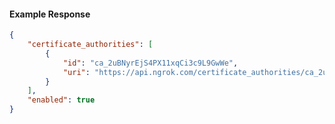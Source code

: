 <!-- Code generated for API Clients. DO NOT EDIT. -->

#### Example Response

```json
{
	"certificate_authorities": [
		{
			"id": "ca_2uBNyrEjS4PX11xqCi3c9L9GwWe",
			"uri": "https://api.ngrok.com/certificate_authorities/ca_2uBNyrEjS4PX11xqCi3c9L9GwWe"
		}
	],
	"enabled": true
}
```
